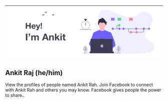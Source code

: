 

| ![A cover image](cover_light.png) |
| ------ |

## Ankit Raj (he/him)



View the profiles of people named Ankit Rah. Join Facebook to connect with Ankit Rah and others you may know. Facebook gives people the power to share..



